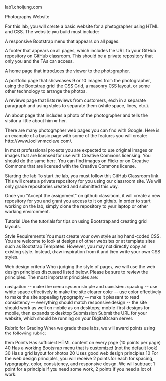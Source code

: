 lab1.choijung.com



Photography Website

For this lab, you will create a basic website for a photographer using HTML and CSS. The website you build must include:

A responsive Bootstrap menu that appears on all pages.

A footer that appears on all pages, which includes the URL to your GitHub repository on GitHub classroom. This should be a private repository that only you and the TAs can access.

A home page that introduces the viewer to the photographer.

A portfolio page that showcases 9 or 10 images from the photographer, using the Bootstrap grid, the CSS Grid, a masonry CSS layout, or some other technology to arrange the photos.

A reviews page that lists reviews from customers, each in a separate paragraph and using styles to separate them (white space, lines, etc.).

An about page that includes a photo of the photographer and tells the visitor a little about him or her.

There are many photographer web pages you can find with Google. Here is an example of a basic page with some of the features you will create: http://www.jocilynmccleve.com/.

In most professional projects you are expected to use original images or images that are licensed for use with Creative Commons licensing. You should do the same here. You can find images on Flickr or on Creative Commons that are licensed with the Creative Commons license.

Starting the lab
To start the lab, you must follow this GitHub Classroom link. This will create a private repository for you using our classroom site. We will only grade repositories created and submitted this way.

Once you "Accept the assignment" on github classroom, it will create a new repository for you and grant you access to it on github. In order to start working on the lab, simply clone the repository to your laptop or other working environment.

Tutorial
Use the tutorials for tips on using Bootstrap and creating grid layouts.

Style Requirements
You must create your own style using hand-coded CSS. You are welcome to look at designs of other websites or at template sites such as Bootstrap Templates. However, you may not directly copy an existing style. Instead, draw inspiration from it and then write your own CSS styles.

Web design criteria
When judging the style of pages, we will use the web design principles discussed listed below. Please be sure to review the principles. The most important principles are:

navigation -- make the menu system simple and consistent
spacing -- use white space effectively to make the site clearer
color -- use color effectively to make the site appealing
typography -- make it pleasant to read
consistency -- everything should match
responsive design -- the site should work as well on mobile as on desktops; mobile-first designs for mobile, then expands to desktop
Submission
Submit the URL for your website, which should be running on your DigitalOcean server.

Rubric for Grading
When we grade these labs, we will award points using the following rubric:

Item	Points
Has sufficient HTML content on every page (10 points per page)	40
Has a working Bootstrap menu that is customized (not the default look)	30
Has a grid layout for photos	20
Uses good web design principles	10
For the web design principles, you will receive 2 points for each for spacing, typography, color, consistency, and responsive design. We will subtract 1 point for a principle if you need some work, 2 points if you need a lot of work.
